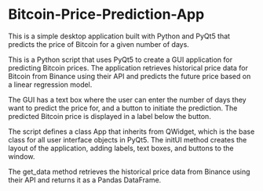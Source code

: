# Bitcoin-Price-Prediction-App
This is a simple desktop application built with Python and PyQt5 that predicts the price of Bitcoin for a given number of days.

This is a Python script that uses PyQt5 to create a GUI application for predicting Bitcoin prices. The application retrieves historical price data for Bitcoin from Binance using their API and predicts the future price based on a linear regression model.

The GUI has a text box where the user can enter the number of days they want to predict the price for, and a button to initiate the prediction. The predicted Bitcoin price is displayed in a label below the button.

The script defines a class App that inherits from QWidget, which is the base class for all user interface objects in PyQt5. The initUI method creates the layout of the application, adding labels, text boxes, and buttons to the window.

The get_data method retrieves the historical price data from Binance using their API and returns it as a Pandas DataFrame.
